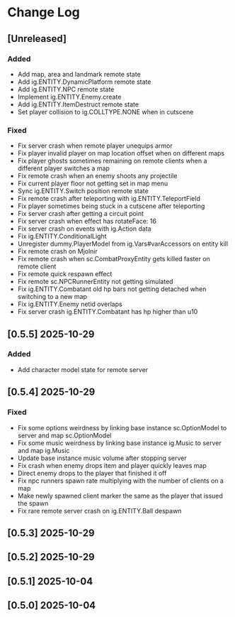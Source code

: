 <!-- markdownlint-disable MD013 MD024 -->

# Change Log

## [Unreleased]

### Added 

- Add map, area and landmark remote state
- Add ig.ENTITY.DynamicPlatform remote state
- Add ig.ENTITY.NPC remote state
- Implement ig.ENTITY.Enemy.create
- Add ig.ENTITY.ItemDestruct remote state
- Set player collision to ig.COLLTYPE.NONE when in cutscene

### Fixed

- Fix server crash when remote player unequips armor
- Fix player invalid player on map location offset when on different maps
- Fix player ghosts sometimes remaining on remote clients when a different player switches a map
- Fix remote crash when an enemy shoots any projectile
- Fix current player floor not getting set in map menu
- Sync ig.ENTITY.Switch position remote state
- Fix remote crash after teleporting with ig.ENTITY.TeleportField
- Fix player sometimes being stuck in a cutscene after teleporting
- Fix server crash after getting a circuit point
- Fix server crash when effect has rotateFace: 16
- Fix server crash on events with ig.Action data
- Fix ig.ENTITY.ConditionalLight
- Unregister dummy.PlayerModel from ig.Vars#varAccessors on entity kill
- Fix remote crash on Mjolnir
- Fix remote crash when sc.CombatProxyEntity gets killed faster on remote client
- Fix remote quick respawn effect
- Fix remote sc.NPCRunnerEntity not getting simulated
- Fix ig.ENTITY.Combatant old hp bars not getting detached when switching to a new map
- Fix ig.ENTITY.Enemy netid overlaps
- Fix server crash ig.ENTITY.Combatant has hp higher than u10

## [0.5.5] 2025-10-29

### Added

- Add character model state for remote server

## [0.5.4] 2025-10-29

### Fixed

- Fix some options weirdness by linking base instance sc.OptionModel to server and map sc.OptionModel
- Fix some music weirdness by linking base instance ig.Music to server and map ig.Music
- Update base instance music volume after stopping server
- Fix crash when enemy drops item and player quickly leaves map
- Direct enemy drops to the player that finished it off
- Fix npc runners spawn rate multiplying with the number of clients on a map
- Make newly spawned client marker the same as the player that issued the spawn
- Fix rare remote server crash on ig.ENTITY.Ball despawn

## [0.5.3] 2025-10-29
## [0.5.2] 2025-10-29
## [0.5.1] 2025-10-04
## [0.5.0] 2025-10-04
